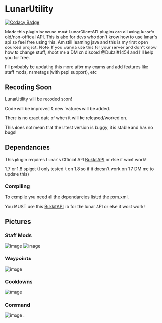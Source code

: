 # LunarUtility

[![Codacy Badge](https://api.codacy.com/project/badge/Grade/9194a83417de4c939f617d3f4d47b56f)](https://app.codacy.com/gh/GamerRealm/LunarUtility?utm_source=github.com&utm_medium=referral&utm_content=GamerRealm/LunarUtility&utm_campaign=Badge_Grade_Settings)

Made this plugin because most LunarClientAPI plugins are all using lunar's old/non-official API.
This is also for devs who don't know how to use lunar's api so feel free using this.
Am still learning java and this is my first open sourced project.
Note: If you wanna use this for your server and don't know how to change stuff, shoot me a DM on discord @Dubai#1454 and I'll help you for free.

I'll probably be updating this more after my exams and add features like staff mods, nametags (with papi support), etc.

## Recoding Soon
LunarUtility will be recoded soon! 

Code will be improved & new features will be added.

There is no exact date of when it will be released/worked on.

This does not mean that the latest version is buggy, it is stable and has no bugs!

## Dependancies
This plugin requires Lunar's Official API [BukkitAPI](https://github.com/LunarClient/BukkitAPI/releases/tag/v1.0.1) or else it wont work!

1.7 or 1.8 spigot (I only tested it on 1.8 so if it doesn't work on 1.7 DM me to update this)

### Compiling
To compile you need all the dependancies listed the pom.xml.

You MUST use this [BukkitAPI](https://github.com/LunarClient/BukkitAPI/releases/tag/v1.0.1) lib for the lunar API or else it wont work!

## Pictures

### Staff Mods
![image](https://user-images.githubusercontent.com/42650369/124383829-92952e00-dcdf-11eb-900b-937be1f4fba4.png)
![image](https://user-images.githubusercontent.com/42650369/124383843-a04ab380-dcdf-11eb-93a0-635c814f8635.png)

### Waypoints
![image](https://user-images.githubusercontent.com/42650369/122611509-7e6ff080-d092-11eb-968c-3b1e6f2d3f03.png)

### Cooldowns
![image](https://user-images.githubusercontent.com/42650369/122611822-0c4bdb80-d093-11eb-8887-81d2f3fe510b.png)

### Command
![image](https://user-images.githubusercontent.com/42650369/122611909-3a312000-d093-11eb-947e-0f81f10d6b7b.png)
.
